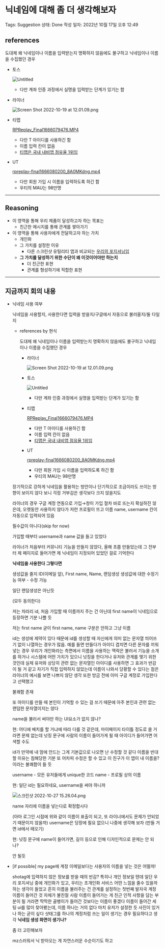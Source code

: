 # 닉네임에 대해 좀 더 생각해보자

Tags: Suggestion
상태: Done
작성 일자: 2022년 10월 17일 오후 12:49

## 

## references

도대체 왜 닉네임이나 이름을 입력받는지 명확하지 않음에도 불구하고 닉네임이나 이름을 수집했던 경우

- 토스
    
    ![Untitled](20221027-S&D%2014010cae04124461a79c26973badc7f7/Untitled.png)
    
    - 다만 계좌 인증 과정에서 실명을 입력받는 단계가 있기는 함
    
- 라이너
    
    ![Screen Shot 2022-10-19 at 12.01.09.png](20221027-S&D%2014010cae04124461a79c26973badc7f7/Screen_Shot_2022-10-19_at_12.01.09.png)
    

- 티맵
    
    [RPReplay_Final1666079476.MP4](20221027-S&D%2014010cae04124461a79c26973badc7f7/RPReplay_Final1666079476.mp4)
    
    - 다만 T 아이디를 사용하긴 함
    - 이름 입력 칸이 없음
    - [티맵은 국내 내비앱 점유율 1위임](https://www.hankyung.com/it/article/202001236206g#:~:text=%EB%82%B4%EB%B9%84%EB%A1%9C%20%EC%A0%90%EC%9C%A0%EC%9C%A8%EC%9D%80%20%EC%95%BD,%EC%9B%94%20%EC%83%88%EB%A1%AD%EA%B2%8C%20%EC%84%A0%EB%B3%B4%EC%9D%B8%20%EC%84%9C%EB%B9%84%EC%8A%A4%EB%8B%A4.)
    

- UT
    
    [rpreplay-final1666080200_8A0MKdng.mp4](20221027-S&D%2014010cae04124461a79c26973badc7f7/rpreplay-final1666080200_8A0MKdng.mp4)
    
    - 다만 회원 가입 시 이름을 입력하도록 하긴 함
    - 우티의 MAU는 98만명

---

## Reasoning

- 이 영역을 통해 우리 제품이 달성하고자 하는 목표는
    - 친근한 메시지를 통해 관계를 쌓아가기
- 이 영역을 통해 사용자에게 전달하고자 하는 가치
    - 개인화
    - 그 가치를 설정한 이유
        - 다른 스크린샷 유틸리티 앱과 비교되는 [우리의 포지셔닝임](%5Bprioritized%5DShotag%20revisited%20ca3f56a683f94f86b2f6668663cf7744.md)
    - **그 가치를 달성하기 위한 수단이 왜 이것이어야만 하는지**
        - 더 친근한 표현
        - 관계를 형성하기에 적합한 표현

---

## 지금까지 회의 내용

- 닉네임 사용 여부
    
    닉네임을 사용할지,
    사용한다면 입력을 받을지/구글에서 자동으로 불러올지/둘 다일지
    
    - references by 현식
        
        도대체 왜 닉네임이나 이름을 입력받는지 명확하지 않음에도 불구하고 닉네임이나 이름을 수집했던 경우
        
        - 라이너
            
            ![Screen Shot 2022-10-19 at 12.01.09.png](20221027-S&D%2014010cae04124461a79c26973badc7f7/Screen_Shot_2022-10-19_at_12.01.09.png)
            
        
        - 토스
            
            ![Untitled](20221027-S&D%2014010cae04124461a79c26973badc7f7/Untitled.png)
            
            - 다만 계좌 인증 과정에서 실명을 입력받는 단계가 있기는 함
        
        - 티맵
            
            [RPReplay_Final1666079476.MP4](20221027-S&D%2014010cae04124461a79c26973badc7f7/RPReplay_Final1666079476.mp4)
            
            - 다만 T 아이디를 사용하긴 함
            - 이름 입력 칸이 없음
            - [티맵은 국내 내비앱 점유율 1위임](https://www.hankyung.com/it/article/202001236206g#:~:text=%EB%82%B4%EB%B9%84%EB%A1%9C%20%EC%A0%90%EC%9C%A0%EC%9C%A8%EC%9D%80%20%EC%95%BD,%EC%9B%94%20%EC%83%88%EB%A1%AD%EA%B2%8C%20%EC%84%A0%EB%B3%B4%EC%9D%B8%20%EC%84%9C%EB%B9%84%EC%8A%A4%EB%8B%A4.)
            
        
        - UT
            
            [rpreplay-final1666080200_8A0MKdng.mp4](20221027-S&D%2014010cae04124461a79c26973badc7f7/rpreplay-final1666080200_8A0MKdng.mp4)
            
            - 다만 회원 가입 시 이름을 입력하도록 하긴 함
            - 우티의 MAU는 98만명
    
    장기적으로 강하게 닉네임을 활용하는 방안이나 단기적으로 조금이라도 쓰이는 방향이 보이지 않다 보니 걱정
    거부감은 생각보다 크지 않을지도
    
    라이너의 경우 구글 계정 연동으로 가입→창이 가입 절차 바로 뜨는지 확실하진 않은데, 오랫동안 사용하지 않다가 저런 프로필이 뜨고 이름 name, username 칸이 자동으로 입력되어 있음
    
    필수값이 아니다(skip for now)
    
    가입할 때부터 username과 name 값을 들고 있었다
    
    라이너가 처음부터 커뮤니티 기능을 만들지 않았다, 올해 초쯤 만들었는데
    그 전부터 제 페이지로 들어가면 제 닉네임이 지정되어 있었던 걸로 기억한다
    
    **닉네임을 사용한다 그렇다면**
    
    생성값을 줄지 ID(이메일 앞), First name, Name, 랜덤생성
    생성값에 대한 수정기능 여부 - 수정 가능
    
    일단 랜덤생성은 아닌듯 
    
    (모두 동의한다)
    
    저는 차라리 id, 처음 가입할 때 이름까지 주는 건 아닌데
    first name이 닉네임으로 등장하면 기분 나쁠 듯
    
    저는 first name 굳이 first name, name 구분은 안하고 그냥 이름
    
    id는 생성에 제약이 있다 때문에 id를 생성할 때 자신에게 의미 없는 문자열 띄어쓰기 없이 나열하는 경우가 많음. 예를 들면 만들다가 아이디 겹치면 다른 문자를 끼워넣는 경우
    우리가 개인화라는 측면에서 이름을 사용하는 맥락은
    불러서 기능을 소개를 하거나 시스템에 어떤 가치가 있으니 넛징을 한다거나 유저와 관계를 맺기 위한 것인데 실제 유저와 상당히 관련 없는 문자열인 아이디를 사용하면 그 효과가 반감이 될 거 같고
    자기가 직접 입력하지 않았는데 이름이 나와서 당황할 수 있다는 점은 라이너의 예시를 보면 나쁘지 않단 생각
    또한 방금 전에  이미 구글 계정로 가입한다고 선택했고
    
    불쾌함 존재
    
    또 아이디를 만들 때 본인이 기억할 수 있는 걸 쓰기 때문에 아주 본인과 관련 없는 랜덤한 문자열이지는 않다
    
    name을 불러서 써야만 하는 UI요소가 없지 않나?
    
    현: 어디에 배치를 할 거냐에 따라 다를 것 같은데, 마이페이지 타이틀 정도로 쓸 거라면 문제 없는데
    넛징 문구에 사람의 이름이 들어가게 될 때 아이디가 들어가면 어색할 수도
    
    id가 만약에 내 맘에 안드는 그게 기본값으로 나오면 난 수정할 것 같다
    이름을 반대할 이유는 침해당한 기분
    또 어차피 수정은 할 수 있고
    이 친구가 이 앱이 내 이름을? 이라는 불쾌함이 들 듯
    
    username - 모든 유저들에게 unique한 코드
    name - 프로필 상의 이름
    
    현: 일단 id는 필요하네요, username을 써야 하니까
    
    ![스크린샷 2022-10-27 15.26.04.png](20221027-S&D%2014010cae04124461a79c26973badc7f7/%25E1%2584%2589%25E1%2585%25B3%25E1%2584%258F%25E1%2585%25B3%25E1%2584%2585%25E1%2585%25B5%25E1%2586%25AB%25E1%2584%2589%25E1%2585%25A3%25E1%2586%25BA_2022-10-27_15.26.04.png)
    
    name 자리에 이름을 넣는다로 확정합시다
    
    (아마 로그인 시점에 위와 같이 이름이 표출이 되고, 또 라이너에서도 문제가 안되었기 때문이지 않을까)
    username은 당장에 필요 없으니 나중에 생각해 보자 (만들 거면 id에서 떼오기) 
    
    현: 넛징 문구에 name이 들어가면, 길이 등으로 인해 디자인적으로 문제는 안 되나?
    
    안 될듯
    

- [if possible] my page에 계정 이메일보다는 사용자의 이름을 넣는 것은 어떨까!
    
    shotag에 입력하지 않은 정보를 받을 때의 반감? 특히나 개인 정보일 텐데
    일단 우리 포지셔닝 중에 개인화가 있고, 우리는 초개인화 서비스
    어떤 느낌을 줄수 있을까 하는 생각이 들었고
    흔히 이름을 불러주는 건 관계를 설정하는 첫번째 발자국
    계정 이름이 들어간 것 자체가 불친절
    사람 이름이 들어가는 게 친근
    인적 사항을 담는 부분이 될 거라면 딱딱한 골뱅이가 들어간 것보다는 이름이 좋겠다
    이름이 들어간 세팅 ui를 많이 찾아봤는데, 이름 하나는 거의 없다
    마치 유저가 설정한 듯 사진이 있거나 하는
    굳이 싶다
    샷태그를 하나의 계정처럼 쓰는 일이 생기는 경우 필요하다고 생각
    **닉네임 생성 화면이 생기나?**
    
    좀 더 고민해보자
    
    mz스러워서 닉 받아오는 게 자연스러운 수순이기도 하고
